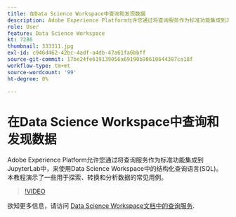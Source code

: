 ```yaml
---
title: 在Data Science Workspace中查询和发现数据
description: Adobe Experience Platform允许您通过将查询服务作为标准功能集成到JupyterLab中，来使用Data Science Workspace中的结构化查询语言(SQL)。
role: User
feature: Data Science Workspace
kt: 7286
thumbnail: 333311.jpg
exl-id: c946d462-42bc-4adf-a4db-47a61fa6bbff
source-git-commit: 17be24fe619139056a69190b98610644387ca18f
workflow-type: tm+mt
source-wordcount: '99'
ht-degree: 0%

---
```


# 在Data Science Workspace中查询和发现数据

Adobe Experience Platform允许您通过将查询服务作为标准功能集成到JupyterLab中，来使用Data Science Workspace中的结构化查询语言(SQL)。 本教程演示了一些用于探索、转换和分析数据的常见用例。

>[!VIDEO](https://video.tv.adobe.com/v/333311)

欲知更多信息，请访问 [Data Science Workspace文档中的查询服务](https://experienceleague.adobe.com/docs/experience-platform/data-science-workspace/jupyterlab/query-service.html).